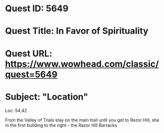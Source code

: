 # Quest ID: 5649
# Quest Title: In Favor of Spirituality
# Quest URL: https://www.wowhead.com/classic/quest=5649
# Subject: "Location"
Loc: 54,42

From the Valley of Trials stay on the main trail until you get to Razor Hill, she in the first building to the right - the Razor Hill Barracks